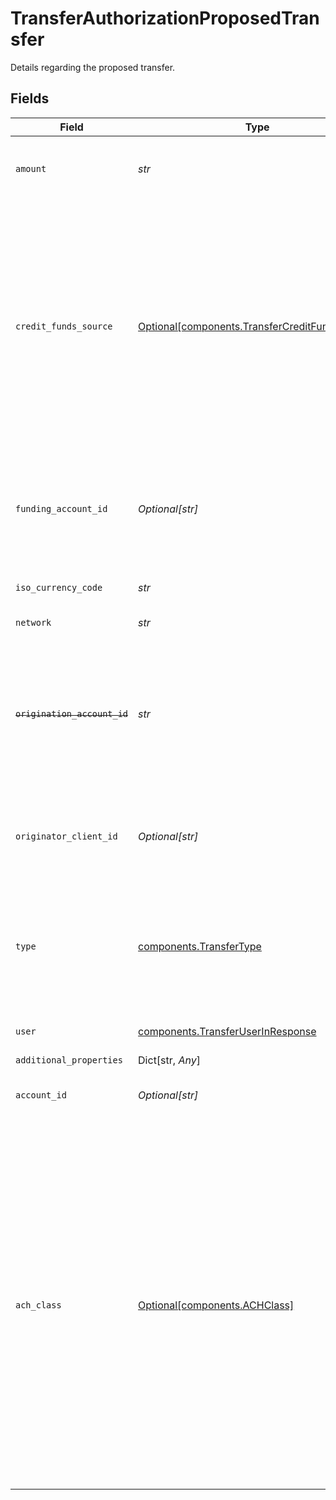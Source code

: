 # TransferAuthorizationProposedTransfer

Details regarding the proposed transfer.


## Fields

| Field                                                                                                                                                                                                                                                                                                                                                                                                                                                                            | Type                                                                                                                                                                                                                                                                                                                                                                                                                                                                             | Required                                                                                                                                                                                                                                                                                                                                                                                                                                                                         | Description                                                                                                                                                                                                                                                                                                                                                                                                                                                                      |
| -------------------------------------------------------------------------------------------------------------------------------------------------------------------------------------------------------------------------------------------------------------------------------------------------------------------------------------------------------------------------------------------------------------------------------------------------------------------------------- | -------------------------------------------------------------------------------------------------------------------------------------------------------------------------------------------------------------------------------------------------------------------------------------------------------------------------------------------------------------------------------------------------------------------------------------------------------------------------------- | -------------------------------------------------------------------------------------------------------------------------------------------------------------------------------------------------------------------------------------------------------------------------------------------------------------------------------------------------------------------------------------------------------------------------------------------------------------------------------- | -------------------------------------------------------------------------------------------------------------------------------------------------------------------------------------------------------------------------------------------------------------------------------------------------------------------------------------------------------------------------------------------------------------------------------------------------------------------------------- |
| `amount`                                                                                                                                                                                                                                                                                                                                                                                                                                                                         | *str*                                                                                                                                                                                                                                                                                                                                                                                                                                                                            | :heavy_check_mark:                                                                                                                                                                                                                                                                                                                                                                                                                                                               | The amount of the transfer (decimal string with two digits of precision e.g. "10.00").                                                                                                                                                                                                                                                                                                                                                                                           |
| `credit_funds_source`                                                                                                                                                                                                                                                                                                                                                                                                                                                            | [Optional[components.TransferCreditFundsSource]](../../models/components/transfercreditfundssource.md)                                                                                                                                                                                                                                                                                                                                                                           | :heavy_check_mark:                                                                                                                                                                                                                                                                                                                                                                                                                                                               | Specifies the source of funds for the transfer. Only valid for `credit` transfers, and defaults to `sweep` if not specified. This field is not specified for `debit` transfers.<br/><br/>`sweep` - Sweep funds from your funding account<br/>`prefunded_rtp_credits` - Use your prefunded RTP credit balance with Plaid<br/>`prefunded_ach_credits` - Use your prefunded ACH credit balance with Plaid                                                                           |
| `funding_account_id`                                                                                                                                                                                                                                                                                                                                                                                                                                                             | *Optional[str]*                                                                                                                                                                                                                                                                                                                                                                                                                                                                  | :heavy_check_mark:                                                                                                                                                                                                                                                                                                                                                                                                                                                               | The id of the associated funding account, available in the Plaid Dashboard. If present, this indicates which of your business checking accounts will be credited or debited.                                                                                                                                                                                                                                                                                                     |
| `iso_currency_code`                                                                                                                                                                                                                                                                                                                                                                                                                                                              | *str*                                                                                                                                                                                                                                                                                                                                                                                                                                                                            | :heavy_check_mark:                                                                                                                                                                                                                                                                                                                                                                                                                                                               | The currency of the transfer amount. The default value is "USD".                                                                                                                                                                                                                                                                                                                                                                                                                 |
| `network`                                                                                                                                                                                                                                                                                                                                                                                                                                                                        | *str*                                                                                                                                                                                                                                                                                                                                                                                                                                                                            | :heavy_check_mark:                                                                                                                                                                                                                                                                                                                                                                                                                                                               | The network or rails used for the transfer.                                                                                                                                                                                                                                                                                                                                                                                                                                      |
| ~~`origination_account_id`~~                                                                                                                                                                                                                                                                                                                                                                                                                                                     | *str*                                                                                                                                                                                                                                                                                                                                                                                                                                                                            | :heavy_check_mark:                                                                                                                                                                                                                                                                                                                                                                                                                                                               | : warning: ** DEPRECATED **: This will be removed in a future release, please migrate away from it as soon as possible.<br/><br/>Plaid's unique identifier for the origination account that was used for this transfer.                                                                                                                                                                                                                                                          |
| `originator_client_id`                                                                                                                                                                                                                                                                                                                                                                                                                                                           | *Optional[str]*                                                                                                                                                                                                                                                                                                                                                                                                                                                                  | :heavy_check_mark:                                                                                                                                                                                                                                                                                                                                                                                                                                                               | The Plaid client ID that is the originator of this transfer. Only present if created on behalf of another client as a third-party sender (TPS).                                                                                                                                                                                                                                                                                                                                  |
| `type`                                                                                                                                                                                                                                                                                                                                                                                                                                                                           | [components.TransferType](../../models/components/transfertype.md)                                                                                                                                                                                                                                                                                                                                                                                                               | :heavy_check_mark:                                                                                                                                                                                                                                                                                                                                                                                                                                                               | The type of transfer. This will be either `debit` or `credit`.  A `debit` indicates a transfer of money into the origination account; a `credit` indicates a transfer of money out of the origination account.                                                                                                                                                                                                                                                                   |
| `user`                                                                                                                                                                                                                                                                                                                                                                                                                                                                           | [components.TransferUserInResponse](../../models/components/transferuserinresponse.md)                                                                                                                                                                                                                                                                                                                                                                                           | :heavy_check_mark:                                                                                                                                                                                                                                                                                                                                                                                                                                                               | The legal name and other information for the account holder.                                                                                                                                                                                                                                                                                                                                                                                                                     |
| `additional_properties`                                                                                                                                                                                                                                                                                                                                                                                                                                                          | Dict[str, *Any*]                                                                                                                                                                                                                                                                                                                                                                                                                                                                 | :heavy_minus_sign:                                                                                                                                                                                                                                                                                                                                                                                                                                                               | N/A                                                                                                                                                                                                                                                                                                                                                                                                                                                                              |
| `account_id`                                                                                                                                                                                                                                                                                                                                                                                                                                                                     | *Optional[str]*                                                                                                                                                                                                                                                                                                                                                                                                                                                                  | :heavy_minus_sign:                                                                                                                                                                                                                                                                                                                                                                                                                                                               | The Plaid `account_id` for the account that will be debited or credited.                                                                                                                                                                                                                                                                                                                                                                                                         |
| `ach_class`                                                                                                                                                                                                                                                                                                                                                                                                                                                                      | [Optional[components.ACHClass]](../../models/components/achclass.md)                                                                                                                                                                                                                                                                                                                                                                                                             | :heavy_minus_sign:                                                                                                                                                                                                                                                                                                                                                                                                                                                               | Specifies the use case of the transfer. Required for transfers on an ACH network.<br/><br/>`"ccd"` - Corporate Credit or Debit - fund transfer between two corporate bank accounts<br/><br/>`"ppd"` - Prearranged Payment or Deposit - the transfer is part of a pre-existing relationship with a consumer, eg. bill payment<br/><br/>`"tel"` - Telephone-Initiated Entry<br/><br/>`"web"` - Internet-Initiated Entry - debits from a consumer’s account where their authorization is obtained over the Internet |